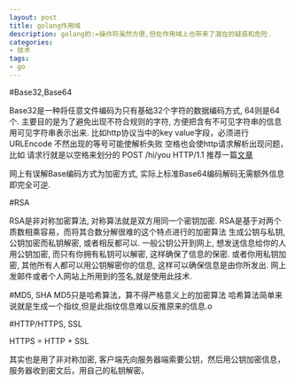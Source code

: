 ```yaml
---
layout: post
title: golang作用域
description: golang的:=操作符虽然方便,但在作用域上也带来了潜在的疑惑和危险.
categories:
- 技术
tags:
- go
---
```


#Base32,Base64

Base32是一种将任意文件编码为只有基础32个字符的数据编码方式, 64则是64个.
主要目的是为了避免出现不符合规则的字符, 方便把含有不可见字符串的信息用可见字符串表示出来.
比如http协议当中的key value字段，必须进行URLEncode 不然出现的等号可能使解析失败 空格也会使http请求解析出现问题，比如 请求行就是以空格来划分的 POST /hi/you HTTP/1.1  推荐一篇[文章](http://blog.xiayf.cn/2016/01/24/base64-encoding/) 

网上有误解Base编码方式为加密方式, 实际上标准Base64编码解码无需额外信息即完全可逆.


#RSA

RSA是非对称加密算法, 对称算法就是双方用同一个密钥加密.
RSA是基于对两个质数相乘容易，而将其合数分解很难的这个特点进行的加密算法
生成公钥与私钥, 公钥加密而私钥解密, 或者相反都可以.
一般公钥公开到网上, 想发送信息给你的人用公钥加密, 而只有你拥有私钥可以解密, 这样确保了信息的保密.
或者你用私钥加密, 其他所有人都可以用公钥解密你的信息, 这样可以确保信息是由你所发出. 网上发邮件或者个人网站上所用到的签名,就是使用此技术.

#MD5, SHA
MD5只是哈希算法，算不得严格意义上的加密算法
哈希算法简单来说就是生成一个指纹,但是此指纹信息难以反推原来的信息.o

#HTTP/HTTPS, SSL

HTTPS = HTTP + SSL

其实也是用了非对称加密, 客户端先向服务器端索要公钥，然后用公钥加密信息，服务器收到密文后，用自己的私钥解密。
